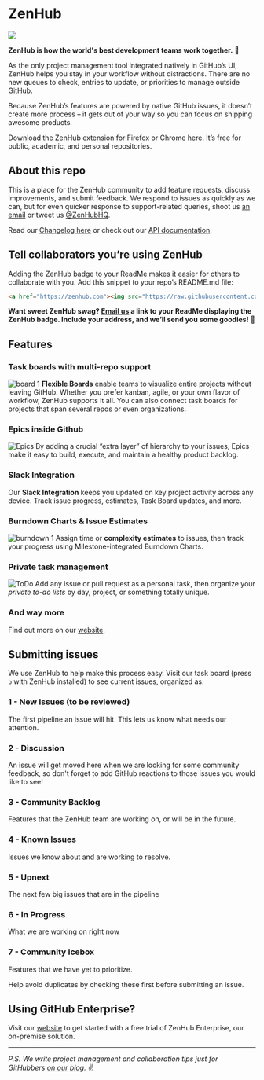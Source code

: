 # ZenHub 

<a href="https://zenhub.com"><img src="https://raw.githubusercontent.com/ZenHubIO/support/master/zenhub-badge.png"></a>

**ZenHub is how the world's best development teams work together.** 🎈 

As the only project management tool integrated natively in GitHub’s UI, ZenHub helps you stay in your workflow without distractions. There are no new queues to check, entries to update, or priorities to manage outside GitHub. 

Because ZenHub’s features are powered by native GitHub issues, it doesn’t create more process – it gets out of your way so you can focus on shipping awesome products.

Download the ZenHub extension for Firefox or Chrome [here](http://www.zenhub.com). It’s free for public, academic, and personal repositories. 

## About this repo 

This is a place for the ZenHub community to add feature requests, discuss improvements,  and submit feedback. We respond to issues as quickly as we can, but for even quicker response to support-related queries, shoot us [an email](mailto:support@zenhub.com) or tweet us [@ZenHubHQ](http://www.twitter.com/zenhubhq).  

Read our [Changelog here](https://github.com/ZenHubIO/support/blob/master/CHANGELOG.md) or check out our [API documentation](https://github.com/ZenHubIO/API). 


## Tell collaborators you’re using ZenHub

Adding the ZenHub badge to your ReadMe makes it easier for others to collaborate with you. Add this snippet to your repo’s README.md file: 

```html
<a href="https://zenhub.com"><img src="https://raw.githubusercontent.com/ZenHubIO/support/master/zenhub-badge.png"></a>
```

**Want sweet ZenHub swag? [Email us](mailto:support@zenhub.com) a link to your ReadMe displaying the ZenHub badge. Include your address, and we’ll send you some goodies!** 🎉 

## Features

### Task boards with multi-repo support
![board 1](https://cloud.githubusercontent.com/assets/8771909/10051076/8a8ca5bc-61d4-11e5-98ae-1942c8a29e33.png)
**Flexible Boards** enable teams to visualize entire projects without leaving GitHub. Whether you prefer kanban, agile, or your own flavor of workflow, ZenHub supports it all. You can also connect task boards for projects that span several repos or even organizations. 

### Epics inside Github 
![Epics](https://cloud.githubusercontent.com/assets/8771909/15079255/5517f82e-136c-11e6-8773-dd861282bae6.jpg)
By adding a crucial “extra layer” of hierarchy to your issues, Epics make it easy to build, execute, and maintain a healthy product backlog. 

### Slack Integration
Our **Slack Integration** keeps you updated on key project activity across any device. Track issue progress, estimates, Task Board updates, and more.

### Burndown Charts & Issue Estimates 
![burndown 1](https://cloud.githubusercontent.com/assets/8771909/10032793/1ff10ca6-613a-11e5-8528-f220414775ef.png)
Assign time or **complexity estimates** to issues, then track your progress using Milestone-integrated Burndown Charts. 

### Private task management 
![ToDo](https://cloud.githubusercontent.com/assets/8771909/15087781/0f5d85a8-13a1-11e6-9963-9d9ba3c773c6.jpg)
Add any issue or pull request as a personal task, then organize your *private to-do lists* by day, project, or something totally unique.

### And way more
Find out more on our [website](http://www.zenhub.com). 

## Submitting issues 

We use ZenHub to help make this process easy.  Visit our task board (press `b` with ZenHub installed) to see current issues, organized as:

### 1 - New Issues (to be reviewed)

The first pipeline an issue will hit. This lets us know what needs our attention.

### 2 - Discussion

An issue will get moved here when we are looking for some community feedback, so don't forget to add GitHub reactions to those issues you would like to see!

### 3 - Community Backlog

Features that the ZenHub team are working on, or will be in the future.

### 4 - Known Issues

Issues we know about and are working to resolve.

### 5 - Upnext 

The next few big issues that are in the pipeline

### 6 - In Progress

What we are working on right now 

### 7 - Community Icebox

Features that we have yet to prioritize.

Help avoid duplicates by checking these first before submitting an issue. 

## Using GitHub Enterprise? 

Visit our [website](http://www.zenhub.com/enterprise) to get started with a free trial of ZenHub Enterprise, our on-premise solution. 


-----

*P.S. We write project management and collaboration tips just for GitHubbers [on our blog.](http://www.zenhub.com/blog)* ✌️ 
